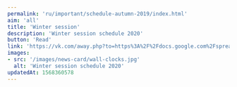 ```yaml
---
permalink: 'ru/important/schedule-autumn-2019/index.html'
aim: 'all'
title: 'Winter session'
description: 'Winter session schedule 2020'
button: 'Read'
link: 'https://vk.com/away.php?to=https%3A%2F%2Fdocs.google.com%2Fspreadsheets%2Fd%2F1XcY9uyjseJHvoXXuwuJPvKGVDGu0g-bVQkF6Ukr-blw%2Fedit%23gid%3D0&cc_key='
images:
- src: '/images/news-card/wall-clocks.jpg'
  alt: 'Winter session schedule 2020'
updatedAt: 1568360578
---
```

